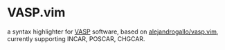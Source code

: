 # VASP.vim 

a syntax highlighter for [VASP](http://vasp.at) software, based on [alejandrogallo/vasp.vim](https://github.com/alejandrogallo/vasp.vim), currently supporting INCAR, POSCAR, CHGCAR.

